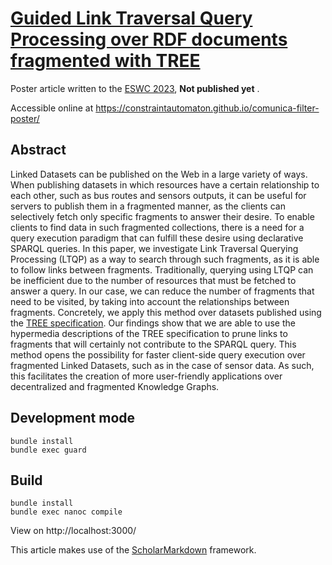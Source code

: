 # [Guided Link Traversal Query Processing over RDF documents fragmented with TREE](https://constraintautomaton.github.io/comunica-filter-poster/)

Poster article written to the [ESWC 2023](https://2023.eswc-conferences.org/), **Not published yet** .

Accessible online at https://constraintautomaton.github.io/comunica-filter-poster/

## Abstract
Linked Datasets can be published on the Web in a large variety of ways.
When publishing datasets in which resources have a certain relationship to each other,
such as bus routes and sensors outputs,
it can be useful for servers to publish them in a fragmented manner,
as the clients can selectively fetch only specific fragments to answer their desire.
To enable clients to find data in such fragmented collections,
there is a need for a query execution paradigm that can fulfill these desire using declarative SPARQL queries.
In this paper, we investigate Link Traversal Querying Processing (LTQP) as a way to search through such fragments,
as it is able to follow links between fragments.
Traditionally, querying using LTQP can be inefficient due to the number of resources that must be fetched to answer a query.
In our case, we can reduce the number of fragments that need to be visited,
by taking into account the relationships between fragments.
Concretely, we apply this method over datasets published using the [TREE specification](https://treecg.github.io/specification/).
Our findings show that we are able to use the hypermedia descriptions of the TREE specification
to prune links to fragments that will certainly not contribute to the SPARQL query.
This method opens the possibility for faster client-side query execution over fragmented Linked Datasets,
such as in the case of sensor data.
As such, this facilitates the creation of more user-friendly applications over decentralized and fragmented Knowledge Graphs.



## Development mode
```
bundle install
bundle exec guard
```

## Build
```
bundle install
bundle exec nanoc compile
```

View on http://localhost:3000/

This article makes use of the [ScholarMarkdown](https://github.com/rubensworks/ScholarMarkdown/) framework.
